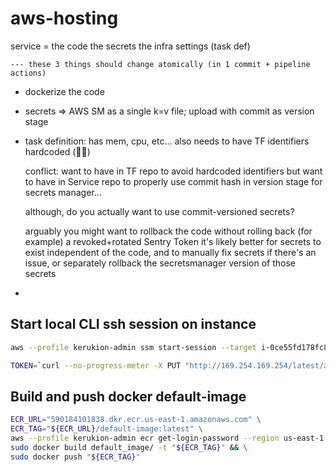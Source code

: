 # aws-hosting

service = 
    the code
    the secrets
    the infra settings (task def)

    --- these 3 things should change atomically (in 1 commit + pipeline actions)

* dockerize the code
* secrets => AWS SM as a single k=v file; upload with commit as version stage
* task definition: has mem, cpu, etc... 
    also needs to have TF identifiers hardcoded (👎🏼)

    conflict: want to have in TF repo to avoid hardcoded identifiers
    but want to have in Service repo to properly use commit hash in version stage for secrets manager...

    although, do you actually want to use commit-versioned secrets?

    arguably you might want to rollback the code without rolling back (for example) a revoked+rotated Sentry Token
    it's likely better for secrets to exist independent of the code, and to manually fix secrets if there's an issue, 
    or separately rollback the secretsmanager version of those secrets
* 

## Start local CLI ssh session on instance
```bash
aws --profile kerukion-admin ssm start-session --target i-0ce55fd178fc85fe9

TOKEN=`curl --no-progress-meter -X PUT "http://169.254.169.254/latest/api/token" -H "X-aws-ec2-metadata-token-ttl-seconds: 21600"` && curl --no-progress-meter -H "X-aws-ec2-metadata-token: $TOKEN" http://169.254.169.254/latest/meta-data/iam/info && echo
```

## Build and push docker default-image
```bash
ECR_URL="590184101838.dkr.ecr.us-east-1.amazonaws.com" \
ECR_TAG="${ECR_URL}/default-image:latest" \
aws --profile kerukion-admin ecr get-login-password --region us-east-1 | docker login --username AWS --password-stdin "${ECR_URL}" && \
sudo docker build default_image/ -t "${ECR_TAG}" && \
sudo docker push "${ECR_TAG}"
```
